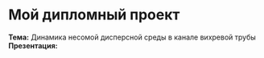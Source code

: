 # Мой дипломный проект
**Тема:** Динамика несомой дисперсной среды в канале вихревой трубы
**Презентация:** 
